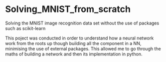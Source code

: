 # Solving_MNIST_from_scratch
Solving the MNIST image recognition data set without the use of packages such as scikit-learn


This poject was conducted in order to understand how a neural network work from the roots up though building all the component in a NN, minimising the use of external packages. This allowed me to go through the maths of building a network and then its implementation in python.


